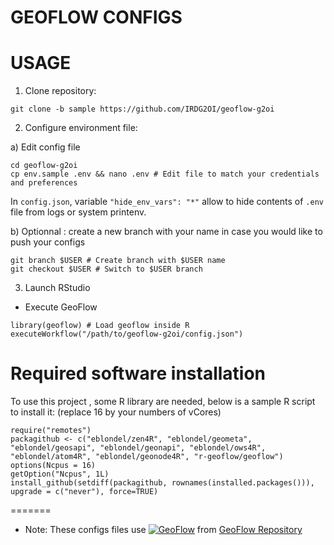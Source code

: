 # GEOFLOW CONFIGS

# USAGE

1) Clone repository:
```
git clone -b sample https://github.com/IRDG2OI/geoflow-g2oi
```

2) Configure environment file:

  a) Edit config file

```
cd geoflow-g2oi
cp env.sample .env && nano .env # Edit file to match your credentials and preferences
```
In `config.json`, variable `"hide_env_vars": "*"` allow to hide contents of `.env` file from logs or system printenv.

  b) Optionnal : create a new branch with your name in case you would like to push your configs

```
git branch $USER # Create branch with $USER name
git checkout $USER # Switch to $USER branch
```

3) Launch RStudio

- Execute GeoFlow
```
library(geoflow) # Load geoflow inside R
executeWorkflow("/path/to/geoflow-g2oi/config.json")
```

# Required software installation

To use this project , some R library are needed, below is a sample R script to install it:
(replace 16 by your numbers of vCores)

```
require("remotes")
packagithub <- c("eblondel/zen4R", "eblondel/geometa", "eblondel/geosapi", "eblondel/geonapi", "eblondel/ows4R", "eblondel/atom4R", "eblondel/geonode4R", "r-geoflow/geoflow")
options(Ncpus = 16)
getOption("Ncpus", 1L)
install_github(setdiff(packagithub, rownames(installed.packages())), upgrade = c("never"), force=TRUE)
```


=======

* Note:
These configs files use [![GeoFlow](https://zenodo.org/badge/DOI//10.5281/zenodo.3138920.svg)](https://doi.org//10.5281/zenodo.3138920) from [GeoFlow Repository](https://github.com/r-geoflow/geoflow)
